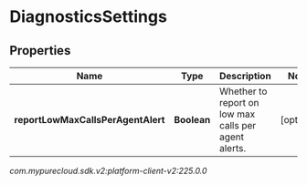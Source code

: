 # DiagnosticsSettings


## Properties

| Name | Type | Description | Notes |
| ------------ | ------------- | ------------- | ------------- |
| **reportLowMaxCallsPerAgentAlert** | **Boolean** | Whether to report on low max calls per agent alerts. |  [optional] |




_com.mypurecloud.sdk.v2:platform-client-v2:225.0.0_

